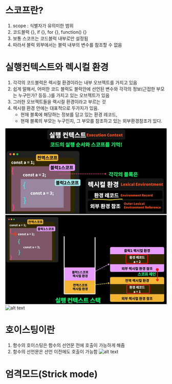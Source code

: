 # 스코프란?

1. scope : 식별자가 유의미한 범위
2. 코드블럭 {}, if {}, for {}, function() {}
3. 보통 스코프는 코드블럭 내부로만 설정됨
4. 따라서 블럭 외부에서는 블럭 내부의 변수를 참조할 수 없음

# 실행컨텍스트와 렉시컬 환경

1. 각각의 코드블럭은 렉시컬 환경이라는 내부 오브젝트를 가지고 있음
2. 쉽게 말해서, 어떠한 코드 블럭도 블럭안에 선언된 변수와 각각의 정보(근접한 부모는 누구인가? 등등..)를 가지고 있는 오브젝트가 있음
3. 그러한 오브젝트들을 렉시컬 환경이라고 부르는 것
4. 렉시컬 환경 안에는 대표적으로 두가지가 있음.
   - 현재 블록에 해당하는 정보를 담고 있는 환경 레코드,
   - 현재 블록의 부모는 누구인지, 그 부모를 참조하고 있는 외부환경참조가 있다.

![alt text](image.png)
![alt text](image-1.png)
![alt text](image-2.png)

# 호이스팅이란

1. 함수의 호이스팅은 함수의 선언문 전에 호출이 가능하게 해줌
2. 함수의 선언문은 선언 이전에도 호출이 가능함
   ![alt text](image-3.png)

# 엄격모드(Strick mode)
